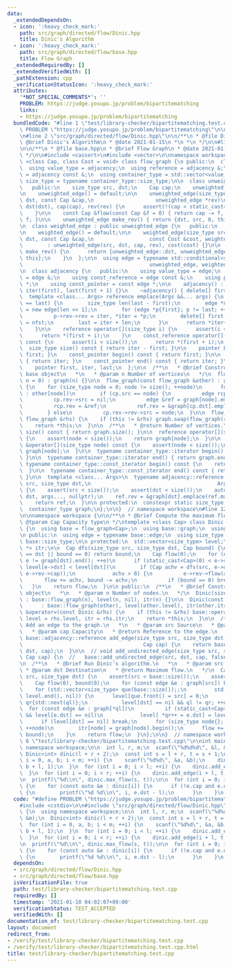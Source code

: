 ```yaml
---
data:
  _extendedDependsOn:
  - icon: ':heavy_check_mark:'
    path: src/graph/directed/flow/Dinic.hpp
    title: Dinic's Algorithm
  - icon: ':heavy_check_mark:'
    path: src/graph/directed/flow/base.hpp
    title: Flow Graph
  _extendedRequiredBy: []
  _extendedVerifiedWith: []
  _pathExtension: cpp
  _verificationStatusIcon: ':heavy_check_mark:'
  attributes:
    '*NOT_SPECIAL_COMMENTS*': ''
    PROBLEM: https://judge.yosupo.jp/problem/bipartitematching
    links:
    - https://judge.yosupo.jp/problem/bipartitematching
  bundledCode: "#line 1 \"test/library-checker/bipartitematching.test.cpp\"\n#define\
    \ PROBLEM \"https://judge.yosupo.jp/problem/bipartitematching\"\n\n#include <cstdio>\n\
    \n#line 2 \"src/graph/directed/flow/Dinic.hpp\"\n\n/**\n * @file Dinic.hpp\n *\
    \ @brief Dinic's Algorithm\n * @date 2021-01-15\n *\n *\n */\n\n#line 2 \"src/graph/directed/flow/base.hpp\"\
    \n\n/**\n * @file base.hpp\n * @brief Flow Graph\n * @date 2021-01-15\n *\n *\n\
    \ */\n\n#include <cassert>\n#include <vector>\n\nnamespace workspace {\n\ntemplate\
    \ <class Cap, class Cost = void> class flow_graph {\n public:\n  class adjacency;\n\
    \  using value_type = adjacency;\n  using reference = adjacency &;\n  using const_reference\
    \ = adjacency const &;\n  using container_type = std::vector<value_type>;\n  using\
    \ size_type = typename container_type::size_type;\n\n  class unweighted_edge {\n\
    \   public:\n    size_type src, dst;\n    Cap cap;\n    unweighted_edge *rev;\n\
    \n    unweighted_edge() = default;\n\n    unweighted_edge(size_type src, size_type\
    \ dst, const Cap &cap,\n                    unweighted_edge *rev)\n        : src(src),\
    \ dst(dst), cap(cap), rev(rev) {\n      assert(!(cap < static_cast<Cap>(0)));\n\
    \    }\n\n    const Cap &flow(const Cap &f = 0) { return cap -= f, rev->cap +=\
    \ f; }\n\n    unweighted_edge make_rev() { return {dst, src, 0, this}; }\n  };\n\
    \n  class weighted_edge : public unweighted_edge {\n   public:\n    Cost cost;\n\
    \n    weighted_edge() = default;\n\n    weighted_edge(size_type src, size_type\
    \ dst, const Cap &cap,\n                  const Cost &cost, weighted_edge *rev)\n\
    \        : unweighted_edge(src, dst, cap, rev), cost(cost) {}\n\n    weighted_edge\
    \ make_rev() {\n      return {unweighted_edge::dst, unweighted_edge::src, 0, -cost,\
    \ this};\n    }\n  };\n\n  using edge = typename std::conditional<std::is_void<Cost>::value,\n\
    \                                         unweighted_edge, weighted_edge>::type;\n\
    \n  class adjacency {\n   public:\n    using value_type = edge;\n    using reference\
    \ = edge &;\n    using const_reference = edge const &;\n    using pointer = edge\
    \ *;\n    using const_pointer = const edge *;\n\n    adjacency() : first(new edge[1]),\
    \ iter(first), last(first + 1) {}\n    ~adjacency() { delete[] first; }\n\n  \
    \  template <class... Args> reference emplace(Args &&... args) {\n      if (iter\
    \ == last) {\n        size_type len(last - first);\n        edge *nfst = iter\
    \ = new edge[len << 1];\n        for (edge *p{first}; p != last; ++p, ++iter)\n\
    \          p->rev->rev = iter, *iter = *p;\n        delete[] first;\n        first\
    \ = nfst;\n        last = iter + len;\n      }\n      return *iter++ = edge(args...);\n\
    \    }\n\n    reference operator[](size_type i) {\n      assert(i < size());\n\
    \      return *(first + i);\n    }\n    const_reference operator[](size_type i)\
    \ const {\n      assert(i < size());\n      return *(first + i);\n    }\n\n  \
    \  size_type size() const { return iter - first; }\n\n    pointer begin() { return\
    \ first; }\n    const_pointer begin() const { return first; }\n\n    pointer end()\
    \ { return iter; }\n    const_pointer end() const { return iter; }\n\n   protected:\n\
    \    pointer first, iter, last;\n  };\n\n  /**\n   * @brief Construct a new flow\
    \ base object\n   *\n   * @param n Number of vertices\n   */\n  flow_graph(size_type\
    \ n = 0) : graph(n) {}\n\n  flow_graph(const flow_graph &other) : graph(other.size())\
    \ {\n    for (size_type node = 0; node != size(); ++node)\n      for (edge cp\
    \ : other[node])\n        if (cp.src == node) {\n          edge rcp = *cp.rev;\n\
    \          cp.rev->src = nil;\n          edge &ref = graph[node].emplace(cp);\n\
    \          rcp.rev = &ref;\n          ref.rev = &graph[cp.dst].emplace(rcp);\n\
    \        } else\n          cp.rev->rev->src = node;\n  }\n\n  flow_graph &operator=(const\
    \ flow_graph &rhs) {\n    if (this != &rhs) graph.swap(flow_graph(rhs).graph);\n\
    \    return *this;\n  }\n\n  /**\n   * @return Number of vertices.\n   */\n  size_type\
    \ size() const { return graph.size(); }\n\n  reference operator[](size_type node)\
    \ {\n    assert(node < size());\n    return graph[node];\n  }\n\n  const_reference\
    \ &operator[](size_type node) const {\n    assert(node < size());\n    return\
    \ graph[node];\n  }\n\n  typename container_type::iterator begin() { return graph.begin();\
    \ }\n\n  typename container_type::iterator end() { return graph.end(); }\n\n \
    \ typename container_type::const_iterator begin() const {\n    return graph.begin();\n\
    \  }\n\n  typename container_type::const_iterator end() const { return graph.end();\
    \ }\n\n  template <class... Args>\n  typename adjacency::reference add_edge(size_type\
    \ src, size_type dst,\n                                         Args &&... args)\
    \ {\n    assert(src < size());\n    assert(dst < size());\n    auto &ref = graph[src].emplace(src,\
    \ dst, args..., nullptr);\n    ref.rev = &graph[dst].emplace(ref.make_rev());\n\
    \    return ref;\n  }\n\n protected:\n  constexpr static size_type nil = -1;\n\
    \  container_type graph;\n};\n\n}  // namespace workspace\n#line 12 \"src/graph/directed/flow/Dinic.hpp\"\
    \n\nnamespace workspace {\n\n/**\n * @brief Compute the maximum flow.\n *\n *\
    \ @tparam Cap Capacity type\n */\ntemplate <class Cap> class Dinic : public flow_graph<Cap>\
    \ {\n  using base = flow_graph<Cap>;\n  using base::graph;\n  using base::nil;\n\
    \n public:\n  using edge = typename base::edge;\n  using size_type = typename\
    \ base::size_type;\n\n protected:\n  std::vector<size_type> level;\n  std::vector<edge\
    \ *> itr;\n\n  Cap dfs(size_type src, size_type dst, Cap bound) {\n    if (src\
    \ == dst || bound == 0) return bound;\n    Cap flow(0);\n    for (edge *&e{itr[dst]};\
    \ e != graph[dst].end(); ++e)\n      if (static_cast<Cap>(0) < e->rev->cap &&\
    \ level[e->dst] < level[dst])\n        if (Cap achv = dfs(src, e->dst, std::min(bound,\
    \ e->rev->cap));\n            achv > 0) {\n          e->rev->flow(achv);\n   \
    \       flow += achv, bound -= achv;\n          if (bound == 0) break;\n     \
    \   }\n    return flow;\n  }\n\n public:\n  /**\n   * @brief Construct a new Dinic\
    \ object\n   *\n   * @param n Number of nodes.\n   */\n  Dinic(size_type n = 0)\
    \ : base::flow_graph(n), level(n, nil), itr(n) {}\n\n  Dinic(const Dinic &other)\n\
    \      : base::flow_graph(other), level(other.level), itr(other.itr) {}\n\n  Dinic\
    \ &operator=(const Dinic &rhs) {\n    if (this != &rhs) base::operator=(rhs),\
    \ level = rhs.level, itr = rhs.itr;\n    return *this;\n  }\n\n  /**\n   * @brief\
    \ Add an edge to the graph.\n   *\n   * @param src Source\n   * @param dst Destination\n\
    \   * @param cap Capacity\n   * @return Reference to the edge.\n   */\n  typename\
    \ base::adjacency::reference add_edge(size_type src, size_type dst,\n        \
    \                                       Cap cap) {\n    return base::add_edge(src,\
    \ dst, cap);\n  }\n\n  // void add_undirected_edge(size_type src, size_type dst,\
    \ Cap cap) {\n  //   base::add_undirected_edge(src, dst, cap, false);\n  // }\n\
    \n  /**\n   * @brief Run Dinic's algorithm.\n   *\n   * @param src Source\n  \
    \ * @param dst Destination\n   * @return Maximum flow.\n   */\n  Cap max_flow(size_type\
    \ src, size_type dst) {\n    assert(src < base::size());\n    assert(dst < base::size());\n\
    \    Cap flow(0), bound(0);\n    for (const edge &e : graph[src]) bound += e.cap;\n\
    \    for (std::vector<size_type> que(base::size());;\n         std::fill(level.begin(),\
    \ level.end(), nil)) {\n      level[que.front() = src] = 0;\n      for (auto ql{que.begin()},\
    \ qr{std::next(ql)};\n           level[dst] == nil && ql != qr; ++ql)\n      \
    \  for (const edge &e : graph[*ql])\n          if (static_cast<Cap>(0) < e.cap\
    \ && level[e.dst] == nil)\n            level[ *qr++ = e.dst] = level[*ql] + 1;\n\
    \      if (level[dst] == nil) break;\n      for (size_type node{}; node != base::size();\
    \ ++node)\n        itr[node] = graph[node].begin();\n      flow += dfs(src, dst,\
    \ bound);\n    }\n    return flow;\n  }\n};\n\n}  // namespace workspace\n#line\
    \ 6 \"test/library-checker/bipartitematching.test.cpp\"\n\nint main() {\n  using\
    \ namespace workspace;\n\n  int l, r, m;\n  scanf(\"%d%d%d\", &l, &r, &m);\n \
    \ Dinic<int> dinic(l + r + 2);\n  const int s = l + r, t = s + 1;\n\n  for (int\
    \ i = 0, a, b; i < m; ++i) {\n    scanf(\"%d%d\", &a, &b);\n    dinic.add_edge(a,\
    \ b + l, 1);\n  }\n  for (int i = 0; i < l; ++i) {\n    dinic.add_edge(s, i, 1);\n\
    \  }\n  for (int i = 0; i < r; ++i) {\n    dinic.add_edge(i + l, t, 1);\n  }\n\
    \n  printf(\"%d\\n\", dinic.max_flow(s, t));\n\n  for (int i = 0; i < l; ++i)\
    \ {\n    for (const auto &e : dinic[i]) {\n      if (!e.cap and e.dst < l + r)\
    \ {\n        printf(\"%d %d\\n\", i, e.dst - l);\n      }\n    }\n  }\n}\n"
  code: "#define PROBLEM \"https://judge.yosupo.jp/problem/bipartitematching\"\n\n\
    #include <cstdio>\n\n#include \"src/graph/directed/flow/Dinic.hpp\"\n\nint main()\
    \ {\n  using namespace workspace;\n\n  int l, r, m;\n  scanf(\"%d%d%d\", &l, &r,\
    \ &m);\n  Dinic<int> dinic(l + r + 2);\n  const int s = l + r, t = s + 1;\n\n\
    \  for (int i = 0, a, b; i < m; ++i) {\n    scanf(\"%d%d\", &a, &b);\n    dinic.add_edge(a,\
    \ b + l, 1);\n  }\n  for (int i = 0; i < l; ++i) {\n    dinic.add_edge(s, i, 1);\n\
    \  }\n  for (int i = 0; i < r; ++i) {\n    dinic.add_edge(i + l, t, 1);\n  }\n\
    \n  printf(\"%d\\n\", dinic.max_flow(s, t));\n\n  for (int i = 0; i < l; ++i)\
    \ {\n    for (const auto &e : dinic[i]) {\n      if (!e.cap and e.dst < l + r)\
    \ {\n        printf(\"%d %d\\n\", i, e.dst - l);\n      }\n    }\n  }\n}\n"
  dependsOn:
  - src/graph/directed/flow/Dinic.hpp
  - src/graph/directed/flow/base.hpp
  isVerificationFile: true
  path: test/library-checker/bipartitematching.test.cpp
  requiredBy: []
  timestamp: '2021-01-18 04:02:07+09:00'
  verificationStatus: TEST_ACCEPTED
  verifiedWith: []
documentation_of: test/library-checker/bipartitematching.test.cpp
layout: document
redirect_from:
- /verify/test/library-checker/bipartitematching.test.cpp
- /verify/test/library-checker/bipartitematching.test.cpp.html
title: test/library-checker/bipartitematching.test.cpp
---
```

